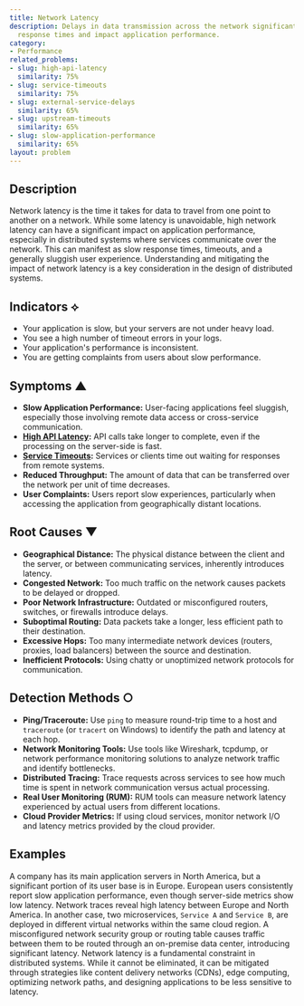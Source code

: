 ```yaml
---
title: Network Latency
description: Delays in data transmission across the network significantly increase
  response times and impact application performance.
category:
- Performance
related_problems:
- slug: high-api-latency
  similarity: 75%
- slug: service-timeouts
  similarity: 75%
- slug: external-service-delays
  similarity: 65%
- slug: upstream-timeouts
  similarity: 65%
- slug: slow-application-performance
  similarity: 65%
layout: problem
---
```


## Description
Network latency is the time it takes for data to travel from one point to another on a network. While some latency is unavoidable, high network latency can have a significant impact on application performance, especially in distributed systems where services communicate over the network. This can manifest as slow response times, timeouts, and a generally sluggish user experience. Understanding and mitigating the impact of network latency is a key consideration in the design of distributed systems.

## Indicators ⟡
- Your application is slow, but your servers are not under heavy load.
- You see a high number of timeout errors in your logs.
- Your application's performance is inconsistent.
- You are getting complaints from users about slow performance.

## Symptoms ▲

- **Slow Application Performance:** User-facing applications feel sluggish, especially those involving remote data access or cross-service communication.
- **[High API Latency](high-api-latency.md):** API calls take longer to complete, even if the processing on the server-side is fast.
- **[Service Timeouts](service-timeouts.md):** Services or clients time out waiting for responses from remote systems.
- **Reduced Throughput:** The amount of data that can be transferred over the network per unit of time decreases.
- **User Complaints:** Users report slow experiences, particularly when accessing the application from geographically distant locations.

## Root Causes ▼

- **Geographical Distance:** The physical distance between the client and the server, or between communicating services, inherently introduces latency.
- **Congested Network:** Too much traffic on the network causes packets to be delayed or dropped.
- **Poor Network Infrastructure:** Outdated or misconfigured routers, switches, or firewalls introduce delays.
- **Suboptimal Routing:** Data packets take a longer, less efficient path to their destination.
- **Excessive Hops:** Too many intermediate network devices (routers, proxies, load balancers) between the source and destination.
- **Inefficient Protocols:** Using chatty or unoptimized network protocols for communication.

## Detection Methods ○

- **Ping/Traceroute:** Use `ping` to measure round-trip time to a host and `traceroute` (or `tracert` on Windows) to identify the path and latency at each hop.
- **Network Monitoring Tools:** Use tools like Wireshark, tcpdump, or network performance monitoring solutions to analyze network traffic and identify bottlenecks.
- **Distributed Tracing:** Trace requests across services to see how much time is spent in network communication versus actual processing.
- **Real User Monitoring (RUM):** RUM tools can measure network latency experienced by actual users from different locations.
- **Cloud Provider Metrics:** If using cloud services, monitor network I/O and latency metrics provided by the cloud provider.

## Examples
A company has its main application servers in North America, but a significant portion of its user base is in Europe. European users consistently report slow application performance, even though server-side metrics show low latency. Network traces reveal high latency between Europe and North America. In another case, two microservices, `Service A` and `Service B`, are deployed in different virtual networks within the same cloud region. A misconfigured network security group or routing table causes traffic between them to be routed through an on-premise data center, introducing significant latency. Network latency is a fundamental constraint in distributed systems. While it cannot be eliminated, it can be mitigated through strategies like content delivery networks (CDNs), edge computing, optimizing network paths, and designing applications to be less sensitive to latency.